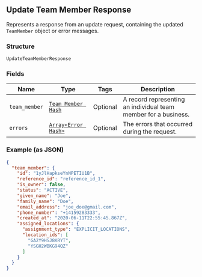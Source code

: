 ## Update Team Member Response

Represents a response from an update request, containing the updated `TeamMember` object or error messages.

### Structure

`UpdateTeamMemberResponse`

### Fields

| Name | Type | Tags | Description |
|  --- | --- | --- | --- |
| `team_member` | [`Team Member Hash`](/doc/models/team-member.md) | Optional | A record representing an individual team member for a business. |
| `errors` | [`Array<Error Hash>`](/doc/models/error.md) | Optional | The errors that occurred during the request. |

### Example (as JSON)

```json
{
  "team_member": {
    "id": "1yJlHapkseYnNPETIU1B",
    "reference_id": "reference_id_1",
    "is_owner": false,
    "status": "ACTIVE",
    "given_name": "Joe",
    "family_name": "Doe",
    "email_address": "joe_doe@gmail.com",
    "phone_number": "+14159283333",
    "created_at": "2020-06-11T22:55:45.867Z",
    "assigned_locations": {
      "assignment_type": "EXPLICIT_LOCATIONS",
      "location_ids": [
        "GA2Y9HSJ8KRYT",
        "YSGH2WBKG94QZ"
      ]
    }
  }
}
```

